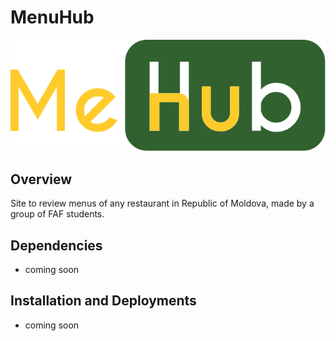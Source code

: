 # MenuHub

![alt text](./assets/logo.svg "Logo Title")

## Overview

Site to review menus of any restaurant in Republic of Moldova, made by a group of FAF students.

## Dependencies

- coming soon

## Installation and Deployments

- coming soon
